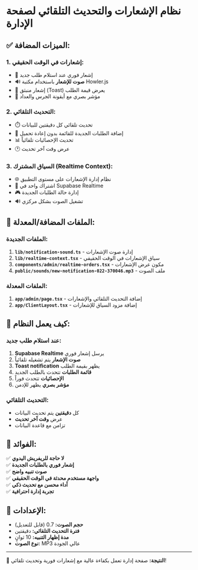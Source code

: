 # نظام الإشعارات والتحديث التلقائي لصفحة الإدارة

## ✅ الميزات المضافة:

### 1. **إشعارات في الوقت الحقيقي:**
- 🔔 إشعار فوري عند استلام طلب جديد
- 🔊 **صوت للإشعار** باستخدام مكتبة Howler.js
- 📱 إشعار منبثق (Toast) يعرض قيمة الطلب
- 🎯 مؤشر بصري مع أيقونة الجرس والعداد

### 2. **التحديث التلقائي:**
- ⏱️ تحديث تلقائي كل دقيقتين للبيانات
- 🔄 إضافة الطلبات الجديدة للقائمة بدون إعادة تحميل
- 📊 تحديث الإحصائيات تلقائياً
- 🕐 عرض وقت آخر تحديث

### 3. **السياق المشترك (Realtime Context):**
- 🌐 نظام إدارة الإشعارات على مستوى التطبيق
- 📡 اشتراك واحد في Supabase Realtime
- 🎮 إدارة حالة الطلبات الجديدة
- 🔊 تشغيل الصوت بشكل مركزي

## 📁 الملفات المضافة/المعدلة:

### الملفات الجديدة:
1. **`lib/notification-sound.ts`** - إدارة صوت الإشعارات
2. **`lib/realtime-context.tsx`** - سياق الإشعارات في الوقت الحقيقي
3. **`components/admin/realtime-orders.tsx`** - مكون عرض الإشعارات
4. **`public/sounds/new-notification-022-370046.mp3`** - ملف الصوت

### الملفات المعدلة:
1. **`app/admin/page.tsx`** - إضافة التحديث التلقائي والإشعارات
2. **`app/ClientLayout.tsx`** - إضافة مزود السياق للإشعارات

## 🚀 كيف يعمل النظام:

### عند استلام طلب جديد:
1. **Supabase Realtime** يرسل إشعار فوري
2. **صوت الإشعار** يتم تشغيله تلقائياً
3. **Toast notification** يظهر بقيمة الطلب
4. **قائمة الطلبات** تتحدث بالطلب الجديد
5. **الإحصائيات** تتحدث فوراً
6. **مؤشر بصري** يظهر للإدمن

### التحديث التلقائي:
- كل **دقيقتين** يتم تحديث البيانات
- عرض **وقت آخر تحديث** 
- تزامن مع قاعدة البيانات

## 🎯 الفوائد:

✅ **لا حاجة للريفريش اليدوي**  
✅ **إشعار فوري بالطلبات الجديدة**  
✅ **صوت تنبيه واضح**  
✅ **واجهة مستخدم محدثة في الوقت الحقيقي**  
✅ **أداء محسن مع تحديث ذكي**  
✅ **تجربة إدارة احترافية**  

## 🔧 الإعدادات:

- **حجم الصوت:** 0.7 (قابل للتعديل)
- **فترة التحديث التلقائي:** دقيقتين
- **مدة إظهار التنبيه:** 10 ثوانٍ
- **نوع الصوت:** MP3 عالي الجودة

---

🎉 **النتيجة:** صفحة إدارة تعمل بكفاءة عالية مع إشعارات فورية وتحديث تلقائي!
